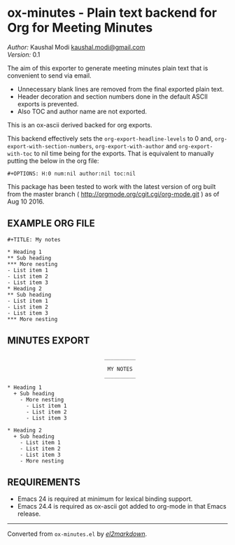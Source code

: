 # ox-minutes - Plain text backend for Org for Meeting Minutes

*Author:* Kaushal Modi <kaushal.modi@gmail.com><br>
*Version:* 0.1<br>

The aim of this exporter to generate meeting minutes plain text that is
convenient to send via email.
 - Unnecessary blank lines are removed from the final exported plain text.
 - Header decoration and section numbers done in the default ASCII exports
   is prevented.
 - Also TOC and author name are not exported.

This is an ox-ascii derived backed for org exports.

This backend effectively sets the `org-export-headline-levels` to 0 and,
`org-export-with-section-numbers`, `org-export-with-author` and
`org-export-with-toc` to nil time being for the exports.  That is equivalent
to manually putting the below in the org file:

    #+OPTIONS: H:0 num:nil author:nil toc:nil

This package has been tested to work with the latest version of org built
from the master branch ( http://orgmode.org/cgit.cgi/org-mode.git ) as of
Aug 10 2016.

## EXAMPLE ORG FILE

    #+TITLE: My notes

    * Heading 1
    ** Sub heading
    *** More nesting
    - List item 1
    - List item 2
    - List item 3
    * Heading 2
    ** Sub heading
    - List item 1
    - List item 2
    - List item 3
    *** More nesting

## MINUTES EXPORT

                                   __________

                                    MY NOTES
                                   __________

    * Heading 1
      + Sub heading
        - More nesting
          - List item 1
          - List item 2
          - List item 3

    * Heading 2
      + Sub heading
        - List item 1
        - List item 2
        - List item 3
        - More nesting

## REQUIREMENTS

- Emacs 24 is required at minimum for lexical binding support.
- Emacs 24.4 is required as ox-ascii got added to org-mode in that Emacs
  release.


---
Converted from `ox-minutes.el` by [*el2markdown*](https://github.com/Lindydancer/el2markdown).
